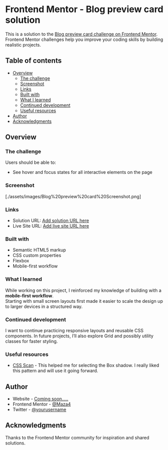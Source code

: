 # Frontend Mentor - Blog preview card solution

This is a solution to the [Blog preview card challenge on Frontend Mentor](https://www.frontendmentor.io/challenges/blog-preview-card-ckPaj01IcS). Frontend Mentor challenges help you improve your coding skills by building realistic projects.

## Table of contents

- [Overview](#overview)
  - [The challenge](#the-challenge)
  - [Screenshot](#screenshot)
  - [Links](#links)
  - [Built with](#built-with)
  - [What I learned](#what-i-learned)
  - [Continued development](#continued-development)
  - [Useful resources](#useful-resources)
- [Author](#author)
- [Acknowledgments](#acknowledgments)


## Overview

### The challenge

Users should be able to:

- See hover and focus states for all interactive elements on the page

### Screenshot

[./assets/images/Blog%20preview%20card%20Screenshot.png]

### Links

- Solution URL: [Add solution URL here](https://your-solution-url.com)
- Live Site URL: [Add live site URL here](https://your-live-site-url.com)

### Built with

- Semantic HTML5 markup
- CSS custom properties
- Flexbox
- Mobile-first workflow

### What I learned

While working on this project, I reinforced my knowledge of building with a **mobile-first workflow**.  
Starting with small screen layouts first made it easier to scale the design up to larger devices in a structured way.

### Continued development

I want to continue practicing responsive layouts and reusable CSS components.
In future projects, I’ll also explore Grid and possibly utility classes for faster styling.

### Useful resources

- [CSS Scan](https://getcssscan.com/css-box-shadow-examples) - This helped me for selecting the Box shadow. I really liked this pattern and will use it going forward.

## Author

- Website - [Coming soon.....](https://www.linkedin.com/in/abdulmuiz-ige-01987a235?utm_source=share&utm_campaign=share_via&utm_cont)
- Frontend Mentor - [@Maza4](https://www.frontendmentor.io/profile/Maza4)
- Twitter - [@yourusername](https://x.com/muiz_Ige?t=RxCw6zUqDiAMZ50Q8VsHMg&s=09)

## Acknowledgments

Thanks to the Frontend Mentor community for inspiration and shared solutions.
